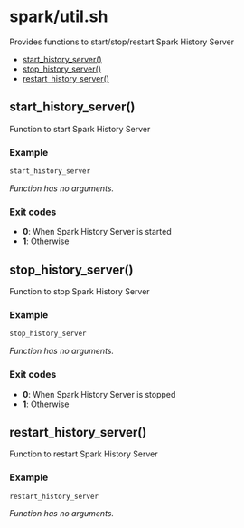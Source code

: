 # spark/util.sh

Provides functions to start/stop/restart Spark History Server

* [start_history_server()](#starthistoryserver)
* [stop_history_server()](#stophistoryserver)
* [restart_history_server()](#restarthistoryserver)


## start_history_server()

Function to start Spark History Server

### Example

```bash
start_history_server
```

_Function has no arguments._

### Exit codes

* **0**: When Spark History Server is started
* **1**: Otherwise

## stop_history_server()

Function to stop Spark History Server

### Example

```bash
stop_history_server
```

_Function has no arguments._

### Exit codes

* **0**: When Spark History Server is stopped
* **1**: Otherwise

## restart_history_server()

Function to restart Spark History Server

### Example

```bash
restart_history_server
```

_Function has no arguments._

